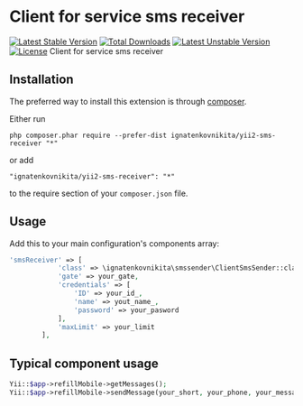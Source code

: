 Client for service sms receiver
===============================
[![Latest Stable Version](https://poser.pugx.org/ignatenkovnikita/yii2-sms-receiver/v/stable)](https://packagist.org/packages/ignatenkovnikita/yii2-sms-receiver) [![Total Downloads](https://poser.pugx.org/ignatenkovnikita/yii2-sms-receiver/downloads)](https://packagist.org/packages/ignatenkovnikita/yii2-sms-receiver) [![Latest Unstable Version](https://poser.pugx.org/ignatenkovnikita/yii2-sms-receiver/v/unstable)](https://packagist.org/packages/ignatenkovnikita/yii2-sms-receiver) [![License](https://poser.pugx.org/ignatenkovnikita/yii2-sms-receiver/license)](https://packagist.org/packages/ignatenkovnikita/yii2-sms-receiver)
Client for service sms receiver

Installation
------------

The preferred way to install this extension is through [composer](http://getcomposer.org/download/).

Either run

```
php composer.phar require --prefer-dist ignatenkovnikita/yii2-sms-receiver "*"
```

or add

```
"ignatenkovnikita/yii2-sms-receiver": "*"
```

to the require section of your `composer.json` file.


Usage
-----
Add this to your main configuration's components array:

```php
'smsReceiver' => [
            'class' => \ignatenkovnikita\smssender\ClientSmsSender::className(),
            'gate' => your_gate,
            'credentials' => [
                'ID' => your_id_,
                'name' => yout_name_,
                'password' => your_pasword
            ],
            'maxLimit' => your_limit
        ],
```
Typical component usage
-----------------------
```php
Yii::$app->refillMobile->getMessages();
Yii::$app->refillMobile->sendMessage(your_short, your_phone, your_message);
```
